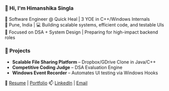 ### 👋 Hi, I'm Himanshika Singla

🔧 Software Engineer @ Quick Heal | 3 YOE in C++/Windows Internals  
📍 Pune, India | 💻 Building scalable systems, efficient code, and testable UIs  
🎯 Focused on DSA + System Design | Preparing for high-impact backend roles

### 🚀 Projects
- **Scalable File Sharing Platform** – Dropbox/GDrive Clone in Java/C++  
- **Competitive Coding Judge** – DSA Evaluation Engine
- **Windows Event Recorder** – Automates UI testing via Windows Hooks
  
📄 [Resume](./Himanshika_Singla_Resume.pdf) | [Portfolio](https://himanshikasingla.github.io/Portfolio/)
📫 [LinkedIn](https://www.linkedin.com/in/himanshika-singla-b35445202/) | [Email](himanshikasingla2001@gmail.com)
